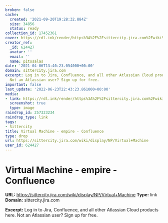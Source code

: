 ```yaml
---
broken: false
cache:
  created: '2021-09-20T19:28:32.884Z'
  size: 34856
  status: ready
collection_id: 17452361
cover: https://rdl.ink/render/https%3A%2F%2Fsittercity.jira.com%2Fwiki%2Fdisplay%2FNP%2FVirtual%2BMachine
creator_ref:
  _id: 624427
  avatar: ''
  email: ''
  name: pitosalas
date: '2021-04-06T13:40:23.054000+00:00'
domain: sittercity.jira.com
excerpt: Log in to Jira, Confluence, and all other Atlassian Cloud products here.
  Not an Atlassian user? Sign up for free.
important: false
last_update: '2022-06-23T22:43:23.861000+00:00'
media:
- link: https://rdl.ink/render/https%3A%2F%2Fsittercity.jira.com%2Fwiki%2Fdisplay%2FNP%2FVirtual%2BMachine
  screenshot: true
  type: image
raindrop_id: 257323234
raindrop_type: link
tags:
- Sittercity
title: Virtual Machine - empire - Confluence
type: drop
url: https://sittercity.jira.com/wiki/display/NP/Virtual+Machine
user_id: 624427
---
```


# Virtual Machine - empire - Confluence

**URL:** https://sittercity.jira.com/wiki/display/NP/Virtual+Machine
**Type:** link
**Domain:** sittercity.jira.com

**Excerpt:** Log in to Jira, Confluence, and all other Atlassian Cloud products here. Not an Atlassian user? Sign up for free.
